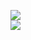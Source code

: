 [![](https://img.shields.io/badge/Made%20With-Github%20Spray-lightgrey.svg?style=for-the-badge&logo=github)](https://github.com/Annihil/github-spray#29415)  
[![](https://i.imgur.com/2DrTn0Z.gif)](https://github.com/Annihil/github-spray)
